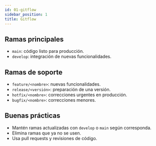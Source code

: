 ```yaml
---
id: 01-gitflow
sidebar_position: 1
title: Gitflow
---
```


## Ramas principales

- `main`: código listo para producción.
- `develop`: integración de nuevas funcionalidades.

## Ramas de soporte

- `feature/<nombre>`: nuevas funcionalidades.
- `release/<versión>`: preparación de una versión.
- `hotfix/<nombre>`: correcciones urgentes en producción.
- `bugfix/<nombre>`: correcciones menores.

## Buenas prácticas

- Mantén ramas actualizadas con `develop` o `main` según corresponda.
- Elimina ramas que ya no se usen.
- Usa pull requests y revisiones de código.
